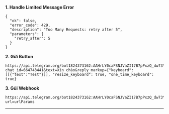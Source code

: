 **1. Handle Limited Message Error**
```
{
  "ok": false,
  "error_code": 429,
  "description": "Too Many Requests: retry after 5",
  "parameters": {
    "retry_after": 5
  }
}
```
**2. Gửi Button**
```
https://api.telegram.org/bot1824373162:AAHrLY0caFSNJVaZI17B7pPxzQ_dw73YRBU/sendMessage?chat_id=664743441&text=Xin chào&reply_markup={"keyboard":[[{"text":"Test"}]], "resize_keyboard": true, "one_time_keyboard": true}
```
**3. Gủi Webhook**
```
https://api.telegram.org/bot1824373162:AAHrLY0caFSNJVaZI17B7pPxzQ_dw73YRBU/setWebhook?url=urlParams
```
****